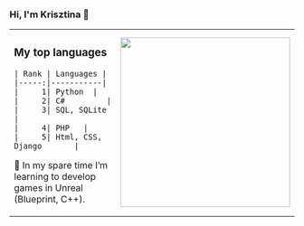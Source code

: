 ### Hi, I'm Krisztina 👋


<table>
  <td style="border: none">
      <h3>My top languages</h3>

    | Rank | Languages |
    |-----:|-----------|
    |     1| Python  |
    |     2| C#         |
    |     3| SQL, SQLite       |
    |     4| PHP   |
    |     5| Html, CSS, Django       |
    
  </details>
    
   🌱 In my spare time I’m learning to develop games in Unreal (Blueprint, C++).
</td>
<td style="border: none">
  <div id="header" align="right">
    <img src="https://user-images.githubusercontent.com/82880530/216677082-83024438-194c-4567-bd71-86839d59232f.png" {width=30px height=300px}/>

</table>
